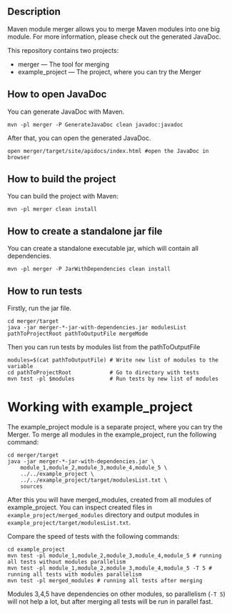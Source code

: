 ## Description

Maven module merger allows you to merge Maven modules into one big module.
For more information, please check out the generated JavaDoc.

This repository contains two projects:
- merger — The tool for merging
- example_project — The project, where you can try the Merger

## How to open JavaDoc

You can generate JavaDoc with Maven.

```shell
mvn -pl merger -P GenerateJavaDoc clean javadoc:javadoc
```

After that, you can open the generated JavaDoc.

```shell
open merger/target/site/apidocs/index.html #open the JavaDoc in browser
```

## How to build the project

You can build the project with Maven:
```shell
mvn -pl merger clean install
```

## How to create a standalone jar file

You can create a standalone executable jar, which will contain all dependencies.
```shell
mvn -pl merger -P JarWithDependencies clean install
```

## How to run tests

Firstly, run the jar file.
```shell
cd merger/target
java -jar merger-*-jar-with-dependencies.jar modulesList pathToProjectRoot pathToOutputFile mergeMode 
```

Then you can run tests by modules list from the pathToOutputFile
```shell
modules=$(cat pathToOutputFile) # Write new list of modules to the variable
cd pathToProjectRoot            # Go to directory with tests
mvn test -pl $modules           # Run tests by new list of modules
```

# Working with example_project

The example_project module is a separate project, where you can try the Merger.
To merge all modules in the example_project, run the following command:
```shell
cd merger/target
java -jar merger-*-jar-with-dependencies.jar \
    module_1,module_2,module_3,module_4,module_5 \
    ../../example_project \
    ../../example_project/target/modulesList.txt \
    sources
```
After this you will have merged_modules, created from all modules of example_project.
You can inspect created files in `example_project/merged_modules` directory and output modules in `example_project/target/modulesList.txt`.

Compare the speed of tests with the following commands:
```shell
cd example_project
mvn test -pl module_1,module_2,module_3,module_4,module_5 # running all tests without modules parallelism
mvn test -pl module_1,module_2,module_3,module_4,module_5 -T 5 # running all tests with modules parallelism
mvn test -pl merged_modules # running all tests after merging
```
Modules 3,4,5 have dependencies on other modules, so parallelism (`-T 5`) will not help a lot, but after merging all tests will be run in parallel fast.
